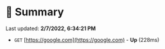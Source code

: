 # 📖 Summary
Last updated: **2/7/2022, 6:34:21 PM**

- `GET` [https://google.com](https://google.com) - **Up** (228ms)
